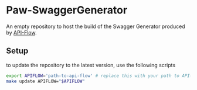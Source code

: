 # Paw-SwaggerGenerator
An empty repository to host the build of the Swagger Generator produced by [API-Flow](https://github.com/luckymarmot/API-Flow).

## Setup
to update the repository to the latest version, use the following scripts

```sh
export APIFLOW='path-to-api-flow' # replace this with your path to API-Flow
make update APIFLOW="$APIFLOW"
```

